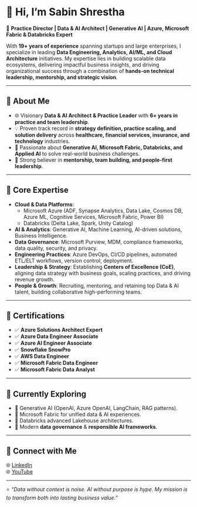 # 👋 Hi, I’m Sabin Shrestha  

🚀 **Practice Director | Data & AI Architect | Generative AI | Azure, Microsoft Fabric & Databricks Expert**  

With **19+ years of experience** spanning startups and large enterprises, I specialize in leading **Data Engineering, Analytics, AI/ML, and Cloud Architecture** initiatives. My expertise lies in building scalable data ecosystems, delivering impactful business insights, and driving organizational success through a combination of **hands-on technical leadership, mentorship, and strategic vision**.  

---

## 🔹 About Me  
- 🌐 Visionary **Data & AI Architect & Practice Leader** with **6+ years in practice and team leadership**.  
- 💡 Proven track record in **strategy definition, practice scaling, and solution delivery** across **healthcare, financial services, insurance, and technology** industries.  
- 🤖 Passionate about **Generative AI, Microsoft Fabric, Databricks, and Applied AI** to solve real-world business challenges.  
- 🎯 Strong believer in **mentorship, team building, and people-first leadership**.  

---

## 🔹 Core Expertise  
- **Cloud & Data Platforms**:  
  - Microsoft Azure (ADF, Synapse Analytics, Data Lake, Cosmos DB, Azure ML, Cognitive Services, Microsoft Fabric, Power BI)  
  - Databricks (Delta Lake, Spark, Unity Catalog)   
- **AI & Analytics**: Generative AI, Machine Learning, AI-driven solutions, Business Intelligence.  
- **Data Governance**: Microsoft Purview, MDM, compliance frameworks, data quality, security, and privacy.  
- **Engineering Practices**: Azure DevOps, CI/CD pipelines, automated ETL/ELT workflows, version control, deployment.  
- **Leadership & Strategy**: Establishing **Centers of Excellence (CoE)**, aligning data strategy with business goals, scaling practices, and driving revenue growth.  
- **People & Growth**: Recruiting, mentoring, and retaining top Data & AI talent, building collaborative high-performing teams.  

---

## 🔹 Certifications  
- ✅ **Azure Solutions Architect Expert**  
- ✅ **Azure Data Engineer Associate**  
- ✅ **Azure AI Engineer Associate**  
- ✅ **Snowflake SnowPro**  
- ✅ **AWS Data Engineer**
- ✅ **Microsoft Fabric Data Engineer**  
- ✅ **Microsoft Fabric Data Analyst**
---

## 🔹 Currently Exploring  
- 🌟 Generative AI (OpenAI, Azure OpenAI, LangChain, RAG patterns).  
- 🌟 Microsoft Fabric for unified data & AI experiences.  
- 🌟 Databricks advanced Lakehouse architectures.  
- 🌟 Modern **data governance** & **responsible AI frameworks**.  

---

## 🔹 Connect with Me  
🌐 [LinkedIn](https://www.linkedin.com/in/sabin-shrestha-us/)  
🌐 [YouTube](https://www.youtube.com/@DataSuperiorAI)  


---

⭐️ *“Data without context is noise. AI without purpose is hype. My mission is to transform both into lasting business value.”*  
